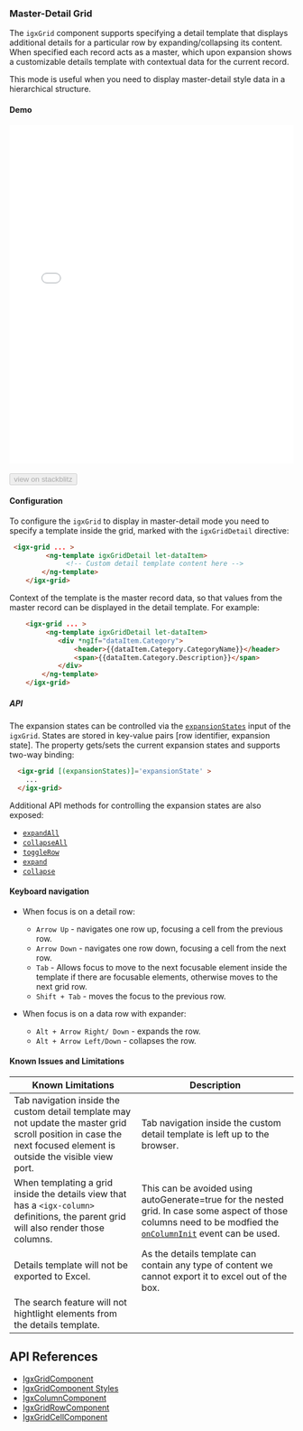 

### Master-Detail Grid

The `igxGrid` component supports specifying a detail template that displays additional details for a particular row by expanding/collapsing its content. When specified each record acts as a master, which upon expansion shows a customizable details template with contextual data for the current record.

This mode is useful when you need to display master-detail style data in a hierarchical structure.

#### Demo

<div class="sample-container loading" style="height:600px">
    <iframe id="grid-paging-sample-iframe" src='{environment:demosBaseUrl}/grid/grid-master-detail' width="100%" height="100%" seamless frameBorder="0" onload="onSampleIframeContentLoaded(this);"></iframe>
</div>
<br/>
<div>
<button data-localize="stackblitz" disabled class="stackblitz-btn" data-iframe-id="grid-master-detail-iframe" data-demos-base-url="{environment:demosBaseUrl}">view on stackblitz</button>
</div>


#### Configuration

To configure the `igxGrid` to display in master-detail mode you need to specify a template inside the grid, marked with the `igxGridDetail` directive:

```html
 <igx-grid ... >
         <ng-template igxGridDetail let-dataItem>
              <!-- Custom detail template content here -->
        </ng-template>
    </igx-grid>
```

Context of the template is the master record data, so that values from the master record can be displayed in the detail template. For example:

```html
    <igx-grid ... >
         <ng-template igxGridDetail let-dataItem>
            <div *ngIf="dataItem.Category">
                <header>{{dataItem.Category.CategoryName}}</header>
                <span>{{dataItem.Category.Description}}</span>
            </div>
        </ng-template>
    </igx-grid>
```


##### API

The expansion states can be controlled via the [`expansionStates`](environment:angularApiUrl}/classes/igxgridcomponent.html#expansionStates) input of the `igxGrid`. States are stored in key-value pairs [row identifier, expansion state]. The property gets/sets the current expansion states and supports two-way binding:

```html
  <igx-grid [(expansionStates)]='expansionState' >
    ...
  </igx-grid>
```

Additional API methods for controlling the expansion states are also exposed:
- [`expandAll`]({environment:angularApiUrl}/classes/igxgridcomponent.html#expandAll)
- [`collapseAll`]({environment:angularApiUrl}/classes/igxgridcomponent.html#collapseAll)
- [`toggleRow`]({environment:angularApiUrl}/classes/igxgridcomponent.html#toggleRow)
- [`expand`]({environment:angularApiUrl}/classes/igxgridcomponent.html#expand)
- [`collapse`]({environment:angularApiUrl}/classes/igxgridcomponent.html#collapse)

#### Keyboard navigation

- When focus is on a detail row:

    - `Arrow Up` - navigates one row up, focusing a cell from the previous row.
    - `Arrow Down` -  navigates one row down, focusing a cell from the next row.
    - `Tab` - Allows focus to move to the next focusable element inside the template if there are focusable elements, otherwise moves to the next grid row.
    - `Shift + Tab` -  moves the focus to the previous row.

- When focus is on a data row with expander:
    - `Alt + Arrow Right/ Down` - expands the row.
    - `Alt + Arrow Left/Down` - collapses the row.

#### Known Issues and Limitations


|Known Limitations| Description|
| --- | --- |
| Tab navigation inside the custom detail template may not update the master grid scroll position in case the next focused element is outside the visible view port.| Tab navigation inside the custom detail template is left up to the browser. |
| When templating a grid inside the details view that has a `<igx-column>` definitions, the parent grid will also render those columns.| This can be avoided using autoGenerate=true for the nested grid. In case some aspect of those columns need to be modfied the [`onColumnInit`]({environment:angularApiUrl}/classes/igxgridcomponent.html#oncolumninit) event can be used. |
| Details template will not be exported to Excel.| As the details template can contain any type of content we cannot export it to excel out of the box.|
| The search feature will not hightlight elements from the details template. | |



<div class="divider--half"></div>

## API References
* [IgxGridComponent]({environment:angularApiUrl}/classes/igxgridcomponent.html)
* [IgxGridComponent Styles]({environment:sassApiUrl}/#function-igx-grid-theme)
* [IgxColumnComponent]({environment:angularApiUrl}/classes/igxcolumncomponent.html)
* [IgxGridRowComponent]({environment:angularApiUrl}/classes/igxgridrowcomponent.html)
* [IgxGridCellComponent]({environment:angularApiUrl}/classes/igxgridcellcomponent.html)
